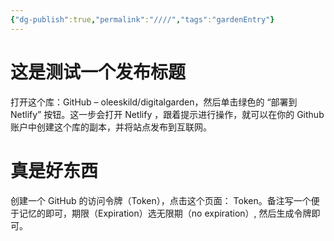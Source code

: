 ```yaml
---
{"dg-publish":true,"permalink":"////","tags":"gardenEntry"}
---
```


# 这是测试一个发布标题
打开这个库：GitHub – oleeskild/digitalgarden，然后单击绿色的 “部署到 Netlify” 按钮。这一步会打开 Netlify ，跟着提示进行操作，就可以在你的 Github 账户中创建这个库的副本，并将站点发布到互联网。
# 真是好东西
创建一个 GitHub 的访问令牌（Token），点击这个页面： Token。备注写一个便于记忆的即可，期限（Expiration）选无限期（no expiration）, 然后生成令牌即可。